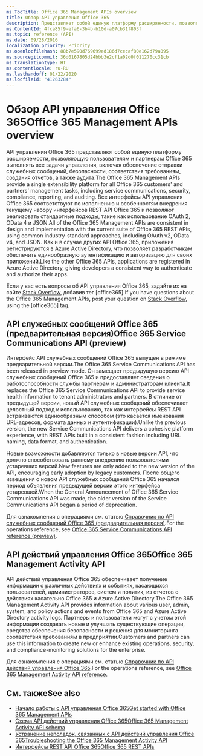 ```yaml
---
ms.TocTitle: Office 365 Management APIs overview
title: Обзор API управления Office 365
description: Представляет собой единую платформу расширяемости, позволяющую пользователям и партнерам Office 365 выполнять все задачи управления, включая обеспечение отправки служебных сообщений, безопасности, соответствия требованиям, создания отчетов, а также аудита.
ms.ContentId: 4fca85f9-efa6-3b4b-b10d-a07cb31f803f
ms.topic: reference (API)
ms.date: 09/28/2016
localization_priority: Priority
ms.openlocfilehash: 88b7e590d769699ed186d7cecaf80e162d79a095
ms.sourcegitcommit: 36d0167805d24bbb3e2cf1a02d0f011270cc31cb
ms.translationtype: HT
ms.contentlocale: ru-RU
ms.lasthandoff: 01/22/2020
ms.locfileid: "41263284"
---
```

# <a name="office-365-management-apis-overview"></a><span data-ttu-id="fd6d2-103">Обзор API управления Office 365</span><span class="sxs-lookup"><span data-stu-id="fd6d2-103">Office 365 Management APIs overview</span></span>

<span data-ttu-id="fd6d2-104">API управления Office 365 представляют собой единую платформу расширяемости, позволяющую пользователям и партнерам Office 365 выполнять все задачи управления, включая обеспечение отправки служебных сообщений, безопасности, соответствия требованиям, создания отчетов, а также аудита.</span><span class="sxs-lookup"><span data-stu-id="fd6d2-104">The Office 365 Management APIs provide a single extensibility platform for all Office 365 customers' and partners' management tasks, including service communications, security, compliance, reporting, and auditing.</span></span> <span data-ttu-id="fd6d2-105">Все интерфейсы API управления Office 365 соответствуют по исполнению и особенностям внедрения текущему набору интерфейсов REST API Office 365 и позволяют реализовать стандартные подходы, такие как использование OAuth 2, OData 4 и JSON.</span><span class="sxs-lookup"><span data-stu-id="fd6d2-105">All of the Office 365 Management APIs are consistent in design and implementation with the current suite of Office 365 REST APIs, using common industry-standard approaches, including OAuth v2, OData v4, and JSON.</span></span> <span data-ttu-id="fd6d2-106">Как и в случае других API Office 365, приложения регистрируются в Azure Active Directory, что позволяет разработчикам обеспечить единообразную аутентификацию и авторизацию для своих приложений.</span><span class="sxs-lookup"><span data-stu-id="fd6d2-106">Like the other Office 365 APIs, applications are registered in Azure Active Directory, giving developers a consistent way to authenticate and authorize their apps.</span></span>

<span data-ttu-id="fd6d2-107">Если у вас есть вопросы об API управления Office 365, задайте их на сайте [Stack Overflow](http://stackoverflow.com/tags/office365), добавив тег [office365].</span><span class="sxs-lookup"><span data-stu-id="fd6d2-107">If you have questions about the Office 365 Management APIs, post your question on [Stack Overflow](http://stackoverflow.com/tags/office365), using the [office365] tag.</span></span>

## <a name="office-365-service-communications-api-preview"></a><span data-ttu-id="fd6d2-108">API служебных сообщений Office 365 (предварительная версия)</span><span class="sxs-lookup"><span data-stu-id="fd6d2-108">Office 365 Service Communications API (preview)</span></span>

<span data-ttu-id="fd6d2-109">Интерфейс API служебных сообщений Office 365 выпущен в режиме предварительной версии.</span><span class="sxs-lookup"><span data-stu-id="fd6d2-109">The Office 365 Service Communications API has been released in preview mode.</span></span> <span data-ttu-id="fd6d2-110">Он замещает предыдущую версию API служебных сообщений Office 365 и предоставляет сведения о работоспособности службы партнерам и администраторам клиента.</span><span class="sxs-lookup"><span data-stu-id="fd6d2-110">It replaces the Office 365 Service Communications API to provide service health information to tenant administrators and partners.</span></span> <span data-ttu-id="fd6d2-111">В отличие от предыдущей версии, новый API служебных сообщений обеспечивает целостный подход к использованию, так как интерфейсы REST API встраиваются единообразным способом (это касается именования URL-адресов, формата данных и аутентификации).</span><span class="sxs-lookup"><span data-stu-id="fd6d2-111">Unlike the previous version, the new Service Communications API delivers a cohesive platform experience, with REST APIs built in a consistent fashion including URL naming, data format, and authentication.</span></span>

<span data-ttu-id="fd6d2-112">Новые возможности добавляются только в новые версии API, что должно способствовать раннему внедрению пользователями устаревших версий.</span><span class="sxs-lookup"><span data-stu-id="fd6d2-112">New features are only added to the new version of the API, encouraging early adoption by legacy customers.</span></span> <span data-ttu-id="fd6d2-113">После общего извещения о новом API служебных сообщений Office 365 начался период объявления предыдущей версии этого интерфейса устаревшей.</span><span class="sxs-lookup"><span data-stu-id="fd6d2-113">When the General Announcement of Office 365 Service Communications API was made, the older version of the Service Communications API began a period of deprecation.</span></span> 

<span data-ttu-id="fd6d2-114">Для ознакомления с операциями см. статью [Справочник по API служебных сообщений Office 365 (предварительная версия)](office-365-service-communications-api-reference.md).</span><span class="sxs-lookup"><span data-stu-id="fd6d2-114">For the operations reference, see [Office 365 Service Communications API reference (preview)](office-365-service-communications-api-reference.md).</span></span>


## <a name="office-365-management-activity-api"></a><span data-ttu-id="fd6d2-115">API действий управления Office 365</span><span class="sxs-lookup"><span data-stu-id="fd6d2-115">Office 365 Management Activity API</span></span>

<span data-ttu-id="fd6d2-116">API действий управления Office 365 обеспечивает получение информации о различных действиях и событиях, касающихся пользователей, администраторов, систем и политик, из отчетов о действиях касательно Office 365 и Azure Active Directory.</span><span class="sxs-lookup"><span data-stu-id="fd6d2-116">The Office 365 Management Activity API provides information about various user, admin, system, and policy actions and events from Office 365 and Azure Active Directory activity logs.</span></span> <span data-ttu-id="fd6d2-117">Партнеры и пользователи могут с учетом этой информации создавать новые и улучшать существующие операции, средства обеспечения безопасности и решения для мониторинга соответствия требованиям в предприятии.</span><span class="sxs-lookup"><span data-stu-id="fd6d2-117">Customers and partners can use this information to create new or enhance existing operations, security, and compliance-monitoring solutions for the enterprise.</span></span> 

<span data-ttu-id="fd6d2-118">Для ознакомления с операциями см. статью [Справочник по API действий управления Office 365](office-365-management-activity-api-reference.md).</span><span class="sxs-lookup"><span data-stu-id="fd6d2-118">For the operations reference, see [Office 365 Management Activity API reference](office-365-management-activity-api-reference.md).</span></span>

## <a name="see-also"></a><span data-ttu-id="fd6d2-119">См. также</span><span class="sxs-lookup"><span data-stu-id="fd6d2-119">See also</span></span>

- [<span data-ttu-id="fd6d2-120">Начало работы с API управления Office 365</span><span class="sxs-lookup"><span data-stu-id="fd6d2-120">Get started with Office 365 Management APIs</span></span>](get-started-with-office-365-management-apis.md)
- [<span data-ttu-id="fd6d2-121">Схема API действий управления Office 365</span><span class="sxs-lookup"><span data-stu-id="fd6d2-121">Office 365 Management Activity API schema</span></span>](office-365-management-activity-api-schema.md)
- [<span data-ttu-id="fd6d2-122">Устранение неполадок, связанных с API действий управления Office 365</span><span class="sxs-lookup"><span data-stu-id="fd6d2-122">Troubleshooting the Office 365 Management Activity API</span></span>](troubleshooting-the-office-365-management-activity-api.md)
- [<span data-ttu-id="fd6d2-123">Интерфейсы REST API Office 365</span><span class="sxs-lookup"><span data-stu-id="fd6d2-123">Office 365 REST APIs</span></span>](https://docs.microsoft.com/previous-versions/office/office-365-api/how-to/platform-development-overview)


